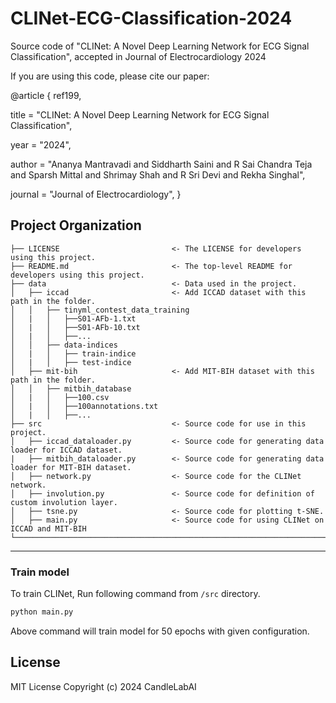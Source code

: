 # CLINet-ECG-Classification-2024
Source code of "CLINet: A Novel Deep Learning Network for ECG Signal Classification", accepted in Journal of Electrocardiology 2024

If you are using this code, please cite our paper:

@article { ref199,
	
 title            = "CLINet: A Novel Deep Learning Network for ECG Signal Classification",
	
 year             = "2024",
	
 author           = "Ananya Mantravadi and Siddharth Saini and R Sai Chandra Teja and Sparsh Mittal and Shrimay Shah and R Sri Devi and Rekha Singhal",
	
 journal          = "Journal of Electrocardiology",
 }

Project Organization
------------
    ├── LICENSE                         <- The LICENSE for developers using this project.
    ├── README.md                       <- The top-level README for developers using this project.
    ├── data                            <- Data used in the project.
    │   ├── iccad                       <- Add ICCAD dataset with this path in the folder.
    │   │   ├── tinyml_contest_data_training
    │   |   │   ├──S01-AFb-1.txt
    │   |   │   ├──S01-AFb-10.txt
    │   |   │   ├──...
    │   │   ├── data-indices
    │   |   │   ├── train-indice    
    │   |   │   ├── test-indice    
    │   ├── mit-bih                     <- Add MIT-BIH dataset with this path in the folder.
    │   │   ├── mitbih_database
    │   |   │   ├──100.csv
    │   |   │   ├──100annotations.txt
    │   |   │   ├──...
    ├── src                             <- Source code for use in this project.
    │   ├── iccad_dataloader.py         <- Source code for generating data loader for ICCAD dataset.
    |   ├── mitbih_dataloader.py        <- Source code for generating data loader for MIT-BIH dataset.
    │   ├── network.py                  <- Source code for the CLINet network.
    │   ├── involution.py               <- Source code for definition of custom involution layer.
    │   ├── tsne.py                     <- Source code for plotting t-SNE.
    │   ├── main.py                     <- Source code for using CLINet on ICCAD and MIT-BIH
    └─────────────────────────────────────────────────────────────────────────────────────────────────────────────
------------

### Train model

To train CLINet, Run following command from ```/src``` directory.

```bash
python main.py
``` 
Above command will train model for 50 epochs with given configuration.

## License
MIT License
Copyright (c) 2024 CandleLabAI
